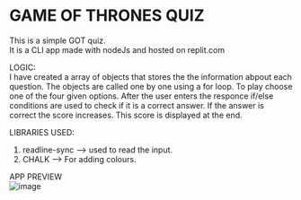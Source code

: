 # GAME OF THRONES QUIZ
This is a simple GOT quiz. 
<br>
It is a CLI app made with nodeJs and hosted on replit.com


LOGIC:
<br>
I have created a array of objects that stores the the information abpout each question. The objects are called one by one using a for loop. To play choose one of the four given options. After the user enters the responce if/else conditions are used to check if it is a correct answer.  If the answer is correct the score increases. This score is displayed at the end.

LIBRARIES USED:
 <br>
  1. readline-sync --> used to read the input.
  2. CHALK --> For adding colours.

APP PREVIEW
<br>
![image](https://user-images.githubusercontent.com/64693025/133576917-ed3d0abd-3d3d-4764-84e6-7afdf22898ff.png)
